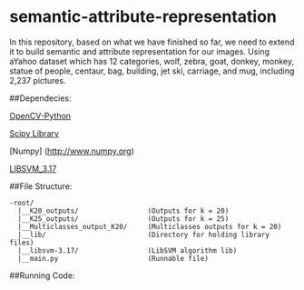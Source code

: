 semantic-attribute-representation
=================================

In this repository, based on what we have finished so far, we need to extend it to build semantic and attribute representation for our images. Using aYahoo dataset which has 12 categories, wolf, zebra, goat, donkey, monkey, statue of people, centaur, bag, building, jet ski, carriage, and mug, including 2,237 pictures.

##Dependecies:

[OpenCV-Python](http://docs.opencv.org/trunk/doc/py_tutorials/py_setup/py_table_of_contents_setup/py_table_of_contents_setup.html#py-table-of-content-setup)

[Scipy Library](http://www.scipy.org/scipylib/index.html)

[Numpy] (http://www.numpy.org)

[LIBSVM_3.17](http://www.csie.ntu.edu.tw/~cjlin/libsvm/)

##File Structure:
```
-root/
  |__K20_outputs/                 (Outputs for k = 20)
  |__K25_outputs/                 (Outputs for k = 25)
  |__Multiclasses_output_K20/     (Multiclasses outputs for k = 20)
  |__lib/                         (Directory for holding library files)
  |__libsvm-3.17/                 (LibSVM algorithm lib)
  |__main.py                      (Runnable file)
```

##Running Code:


